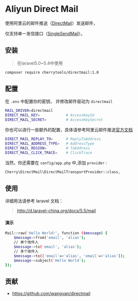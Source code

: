 # Aliyun Direct Mail

使用阿里云的邮件推送（[DirectMail](https://www.aliyun.com/product/directmail)）发送邮件，

仅支持单一发信接口（[SingleSendMail](https://help.aliyun.com/document_detail/29444.html?spm=5176.doc29435.2.3.pHDCrc)）。

## 安装

> 在laravel5.0~5.4中使用

```bash
composer require cherrytools/directmail:1.0
```

## 配置

在 `.env` 中配置你的密钥， 并修改邮件驱动为 `directmail`
```bash
MAIL_DRIVER=directmail
DIRECT_MAIL_KEY=            # AccessKeyId
DIRECT_MAIL_SECRET=         # AccessKeySecret
```

你也可以进行一些额外的配置，具体请参考阿里云邮件推送[官方文档](https://help.aliyun.com/document_detail/29444.html?spm=5176.doc29435.2.3.pHDCrc)
```bash
DIRECT_MAIL_REPLAY_TO=      # ReplyToAddress
DIRECT_MAIL_ADDRESS_TYPE=   # AddressType
DIRECT_MAIL_REGION=         # ToAddress
DIRECT_MAIL_CLICK_TRACE=    # ClickTrace
```

当然，你还需要在 `config/app.php` 中,添加 `provider` :
```bash
Cherry\DirectMail\DirectMailTransportProvider::class,
```

## 使用

详细用法请参考 laravel 文档： 

> <http://d.laravel-china.org/docs/5.5/mail>

#### 演示
```bash
Mail::raw('Hello World!', function ($message) {
    $message->from('email', 'alias');
    // 单个收件人
    $message->to('email', 'alias');
    // 多个收件人
    $message->to(['email'=>'alias', 'email'=>'alias']);
    $message->subject('Hello World');
});
```

## 贡献

- <https://github.com/wangyan/directmail>
